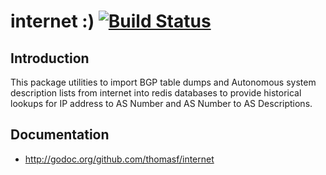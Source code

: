# internet :) [![Build Status](https://drone.io/github.com/thomasf/internet/status.png)](https://drone.io/github.com/thomasf/internet/latest)

## Introduction

This package utilities to import BGP table dumps and Autonomous system
description lists from internet into redis databases to provide historical
lookups for IP address to AS Number and AS Number to AS Descriptions.

## Documentation

* http://godoc.org/github.com/thomasf/internet


